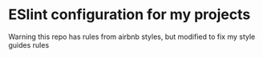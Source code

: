 # ESlint configuration for my projects

Warning this repo has rules from airbnb styles, but modified to fix my style guides rules
